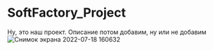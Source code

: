 # SoftFactory_Project
Ну, это наш проект. Описание потом добавим, ну или не добавим
![Снимок экрана 2022-07-18 160632](https://user-images.githubusercontent.com/68071028/179493879-c35973a0-ad82-43da-b945-18c8683aaf0e.png)
